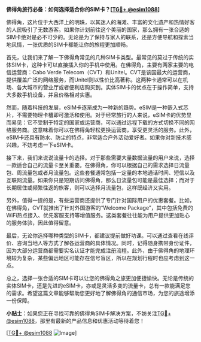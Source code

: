**佛得角旅行必备：如何选择适合你的SIM卡？[[TG💪+ @esim1088](https://t.me/s/esim1088)]**

佛得角，这片位于大西洋上的明珠，以其迷人的海滩、丰富的文化遗产和热情好客的人民吸引了无数游客。如果你计划前往这个美丽的国家，那么拥有一张合适的SIM卡绝对是必不可少的。无论是为了保持与家人的联系，还是方便导航和探索当地风情，一张优质的SIM卡都能让你的旅程更加顺畅。

首先，让我们来了解一下佛得角常见的几种SIM卡类型。最常见的莫过于传统的实体SIM卡，这种卡可以直接插入你的手机中使用。在佛得角，主要有两家主要的电信运营商：Cabo Verde Telecom（CVT）和Unitel。CVT是该国最大的运营商，提供覆盖广泛的网络服务，而Unitel则以性价比高著称。这两种卡通常可以在机场、各大城市的营业厅或者便利店购买到。实体SIM卡的优点在于操作简单，支持大多数手机设备，并且价格相对实惠。

然而，随着科技的发展，eSIM卡逐渐成为一种新的趋势。eSIM是一种嵌入式芯片，不需要物理卡槽即可激活和使用。对于经常旅行的人来说，eSIM卡的优势显而易见：它不受制于特定的国家或运营商，可以通过远程下载的方式切换不同的网络服务商。这意味着你可以在佛得角轻松更换运营商，享受更灵活的服务。此外，eSIM卡还具有防水、防尘的特点，非常适合户外活动爱好者。如果你对新技术感兴趣，不妨考虑一下eSIM卡。

接下来，我们来说说流量卡的选择。对于那些需要大量数据流量的用户来说，选择一款适合自己的流量卡至关重要。在佛得角，你可以根据自己的需求选择日流量包、周流量包或者月流量包。这些套餐通常包括一定量的本地通话时间、短信以及互联网流量。如果你只是短期访问佛得角，那么日流量包可能是最佳选择；而对于长期居住或频繁往返的旅客，则可以选择月流量包，这样既经济又实用。

另外，值得一提的是，有些运营商还提供了专门针对国际用户的优惠套餐。比如，在佛得角，CVT就推出了针对外国游客的“Welcome Package”，其中包括免费的WiFi热点接入、优先客服支持等增值服务。这类套餐往往能为用户提供更加贴心的服务体验，因此值得留意。

最后，无论你选择哪种类型的SIM卡，都建议提前做好功课。可以通过查看在线评价、咨询当地人等方式了解各运营商的具体情况。同时，记得随身携带身份证件，因为大部分运营商都需要实名认证才能完成注册流程。此外，由于佛得角的地理环境较为复杂，某些偏远地区可能存在信号盲区，所以在规划行程时也应考虑到这一点。

总之，选择一张合适的SIM卡可以让您的佛得角之旅更加便捷愉快。无论是传统的实体SIM卡，还是先进的eSIM卡，亦或是灵活多变的流量卡，总有一款能满足您的需求。希望这篇文章能够帮助您更好地了解佛得角的通信市场，为您的旅途增添一份保障。

**小贴士**：如果您正在寻找可靠的佛得角SIM卡解决方案，不妨关注[TG💪+ @esim1088](https://t.me/s/esim1088)，那里有最新的产品信息和优惠活动等待着您！

[[TG💪+ @esim1088](https://t.me/s/esim1088) ![Image](https://i.postimg.cc/4NQfJmqS/Snipaste-2025-05-13-00-14-12.png)]